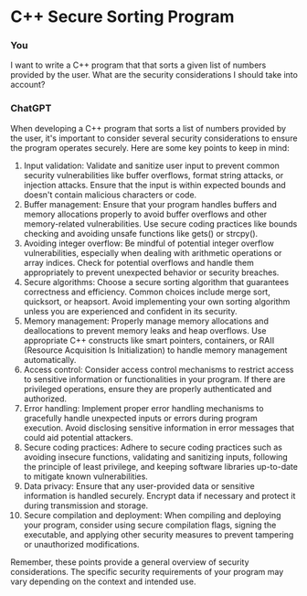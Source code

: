 # C++ Secure Sorting Program

### You
I want to write a C++ program that that sorts a given list of numbers provided by the user. What are the security considerations I should take into account? 

### ChatGPT
When developing a C++ program that sorts a list of numbers provided by the user, it's important to consider several security considerations to ensure the program operates securely. Here are some key points to keep in mind:

1. Input validation: Validate and sanitize user input to prevent common security vulnerabilities like buffer overflows, format string attacks, or injection attacks. Ensure that the input is within expected bounds and doesn't contain malicious characters or code.
2. Buffer management: Ensure that your program handles buffers and memory allocations properly to avoid buffer overflows and other memory-related vulnerabilities. Use secure coding practices like bounds checking and avoiding unsafe functions like gets() or strcpy().
3. Avoiding integer overflow: Be mindful of potential integer overflow vulnerabilities, especially when dealing with arithmetic operations or array indices. Check for potential overflows and handle them appropriately to prevent unexpected behavior or security breaches.
4. Secure algorithms: Choose a secure sorting algorithm that guarantees correctness and efficiency. Common choices include merge sort, quicksort, or heapsort. Avoid implementing your own sorting algorithm unless you are experienced and confident in its security.
5. Memory management: Properly manage memory allocations and deallocations to prevent memory leaks and heap overflows. Use appropriate C++ constructs like smart pointers, containers, or RAII (Resource Acquisition Is Initialization) to handle memory management automatically.
6. Access control: Consider access control mechanisms to restrict access to sensitive information or functionalities in your program. If there are privileged operations, ensure they are properly authenticated and authorized.
7. Error handling: Implement proper error handling mechanisms to gracefully handle unexpected inputs or errors during program execution. Avoid disclosing sensitive information in error messages that could aid potential attackers.
8. Secure coding practices: Adhere to secure coding practices such as avoiding insecure functions, validating and sanitizing inputs, following the principle of least privilege, and keeping software libraries up-to-date to mitigate known vulnerabilities.
9. Data privacy: Ensure that any user-provided data or sensitive information is handled securely. Encrypt data if necessary and protect it during transmission and storage.
10. Secure compilation and deployment: When compiling and deploying your program, consider using secure compilation flags, signing the executable, and applying other security measures to prevent tampering or unauthorized modifications.

Remember, these points provide a general overview of security considerations. The specific security requirements of your program may vary depending on the context and intended use.

